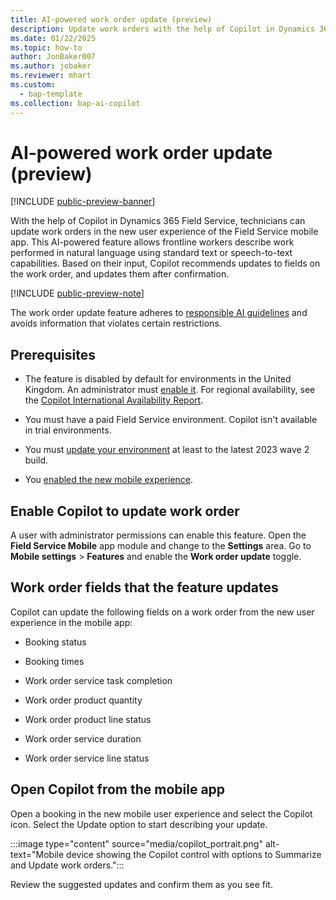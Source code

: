 ```yaml
---
title: AI-powered work order update (preview)
description: Update work orders with the help of Copilot in Dynamics 365 Field Service.
ms.date: 01/22/2025
ms.topic: how-to
author: JonBaker007
ms.author: jobaker
ms.reviewer: mhart
ms.custom:
  - bap-template
ms.collection: bap-ai-copilot 
---
```


# AI-powered work order update (preview)

[!INCLUDE [public-preview-banner](../includes/public-preview-banner.md)]

With the help of Copilot in Dynamics 365 Field Service, technicians can update work orders in the new user experience of the Field Service mobile app. This AI-powered feature allows frontline workers describe work performed in natural language using standard text or speech-to-text capabilities. Based on their input, Copilot recommends updates to fields on the work order, and updates them after confirmation.  

[!INCLUDE [public-preview-note](../includes/public-preview-note.md)]

The work order update feature adheres to [responsible AI guidelines](faqs-work-order-update.md) and avoids information that violates certain restrictions.

## Prerequisites

- The feature is disabled by default for environments in the United Kingdom. An administrator must [enable it](#enable-copilot-to-update-work-order). For regional availability, see the [Copilot International Availability Report](https://releaseplans.microsoft.com/availability-reports/?report=copilotfeaturereport).

- You must have a paid Field Service environment. Copilot isn't available in trial environments.

- You must [update your environment](update-field-service.md) at least to the latest 2023 wave 2 build.

- You [enabled the new mobile experience](mobile/set-up-field-service-mobile.md).

## Enable Copilot to update work order

A user with administrator permissions can enable this feature. Open the **Field Service Mobile** app module and change to the **Settings** area. Go to **Mobile settings** > **Features** and enable the **Work order update** toggle.

## Work order fields that the feature updates

Copilot can update the following fields on a work order from the new user experience in the mobile app:

- Booking status

- Booking times

- Work order service task completion

- Work order product quantity

- Work order product line status

- Work order service duration

- Work order service line status

## Open Copilot from the mobile app

Open a booking in the new mobile user experience and select the Copilot icon. Select the Update option to start describing your update.

:::image type="content" source="media/copilot_portrait.png" alt-text="Mobile device showing the Copilot control with options to Summarize and Update work orders.":::

Review the suggested updates and confirm them as you see fit.

